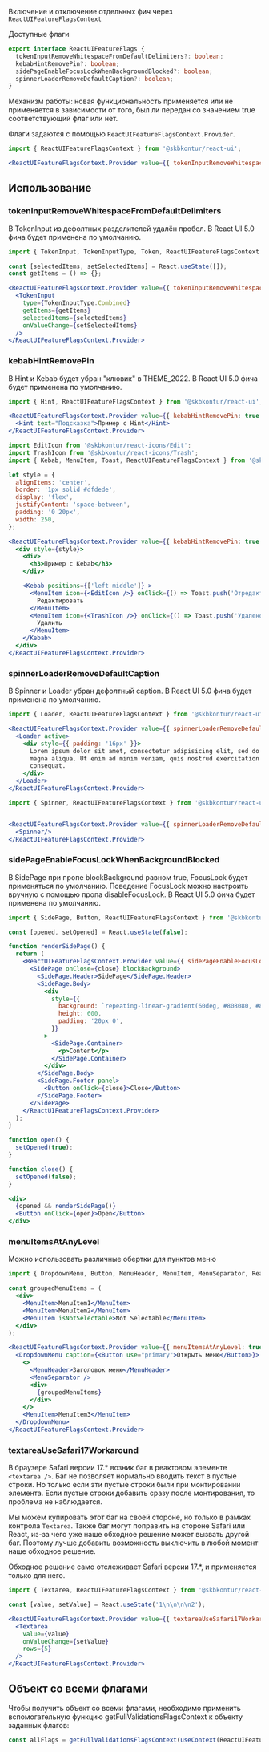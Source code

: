 Включение и отключение отдельных фич через `ReactUIFeatureFlagsContext`

Доступные флаги

```typescript static
export interface ReactUIFeatureFlags {
  tokenInputRemoveWhitespaceFromDefaultDelimiters?: boolean;
  kebabHintRemovePin?: boolean;
  sidePageEnableFocusLockWhenBackgroundBlocked?: boolean;
  spinnerLoaderRemoveDefaultCaption?: boolean;
}
```

Механизм работы: новая функциональность применяется или не применяется в зависимости от того, был ли передан со значением true соответствующий флаг или нет.

Флаги задаются с помощью `ReactUIFeatureFlagsContext.Provider`.

```jsx static
import { ReactUIFeatureFlagsContext } from '@skbkontur/react-ui';

<ReactUIFeatureFlagsContext.Provider value={{ tokenInputRemoveWhitespaceFromDefaultDelimiters: true }}>{/* ... */}</ReactUIFeatureFlagsContext.Provider>;
```

## Использование

### tokenInputRemoveWhitespaceFromDefaultDelimiters

В TokenInput из дефолтных разделителей удалён пробел.
В React UI 5.0 фича будет применена по умолчанию.

```jsx harmony
import { TokenInput, TokenInputType, Token, ReactUIFeatureFlagsContext } from '@skbkontur/react-ui';

const [selectedItems, setSelectedItems] = React.useState([]);
const getItems = () => {};

<ReactUIFeatureFlagsContext.Provider value={{ tokenInputRemoveWhitespaceFromDefaultDelimiters: true }}>
  <TokenInput
    type={TokenInputType.Combined}
    getItems={getItems}
    selectedItems={selectedItems}
    onValueChange={setSelectedItems}
  />
</ReactUIFeatureFlagsContext.Provider>
```

### kebabHintRemovePin

В Hint и Kebab будет убран "клювик" в THEME_2022.
В React UI 5.0 фича будет применена по умолчанию.
```jsx harmony
import { Hint, ReactUIFeatureFlagsContext } from '@skbkontur/react-ui';

<ReactUIFeatureFlagsContext.Provider value={{ kebabHintRemovePin: true }}>
  <Hint text="Подсказка">Пример с Hint</Hint>
</ReactUIFeatureFlagsContext.Provider>
```
```jsx harmony
import EditIcon from '@skbkontur/react-icons/Edit';
import TrashIcon from '@skbkontur/react-icons/Trash';
import { Kebab, MenuItem, Toast, ReactUIFeatureFlagsContext } from '@skbkontur/react-ui';

let style = {
  alignItems: 'center',
  border: '1px solid #dfdede',
  display: 'flex',
  justifyContent: 'space-between',
  padding: '0 20px',
  width: 250,
};

<ReactUIFeatureFlagsContext.Provider value={{ kebabHintRemovePin: true }}>
  <div style={style}>
    <div>
      <h3>Пример с Kebab</h3>
    </div>

    <Kebab positions={['left middle']} >
      <MenuItem icon={<EditIcon />} onClick={() => Toast.push('Отредактировано')}>
        Редактировать
      </MenuItem>
      <MenuItem icon={<TrashIcon />} onClick={() => Toast.push('Удалено')}>
        Удалить
      </MenuItem>
    </Kebab>
  </div>
</ReactUIFeatureFlagsContext.Provider>
```

### spinnerLoaderRemoveDefaultCaption

В Spinner и Loader убран дефолтный caption.
В React UI 5.0 фича будет применена по умолчанию.

```jsx harmony
import { Loader, ReactUIFeatureFlagsContext } from '@skbkontur/react-ui';

<ReactUIFeatureFlagsContext.Provider value={{ spinnerLoaderRemoveDefaultCaption: true }}>
  <Loader active>
    <div style={{ padding: '16px' }}>
      Lorem ipsum dolor sit amet, consectetur adipisicing elit, sed do eiusmod tempor incididunt ut labore et dolore
      magna aliqua. Ut enim ad minim veniam, quis nostrud exercitation ullamco laboris nisi ut aliquip ex ea commodo
      consequat.
    </div>
  </Loader>
</ReactUIFeatureFlagsContext.Provider>
```

```jsx harmony
import { Spinner, ReactUIFeatureFlagsContext } from '@skbkontur/react-ui';


<ReactUIFeatureFlagsContext.Provider value={{ spinnerLoaderRemoveDefaultCaption: true }}>
  <Spinner/>
</ReactUIFeatureFlagsContext.Provider>
```

### sidePageEnableFocusLockWhenBackgroundBlocked

В SidePage при пропе blockBackground равном true, FocusLock будет применяться по умолчанию. Поведение FocusLock можно настроить вручную с помощью пропа disableFocusLock.
В React UI 5.0 фича будет применена по умолчанию.

```jsx harmony
import { SidePage, Button, ReactUIFeatureFlagsContext } from '@skbkontur/react-ui';

const [opened, setOpened] = React.useState(false);

function renderSidePage() {
  return (
    <ReactUIFeatureFlagsContext.Provider value={{ sidePageEnableFocusLockWhenBackgroundBlocked: true }}>
      <SidePage onClose={close} blockBackground>
        <SidePage.Header>SidePage</SidePage.Header>
        <SidePage.Body>
          <div
            style={{
              background: `repeating-linear-gradient(60deg, #808080, #808080 20px, #d3d3d3 20px, #d3d3d3 40px)`,
              height: 600,
              padding: '20px 0',
            }}
          >
            <SidePage.Container>
              <p>Content</p>
            </SidePage.Container>
          </div>
        </SidePage.Body>
        <SidePage.Footer panel>
          <Button onClick={close}>Close</Button>
        </SidePage.Footer>
      </SidePage>
    </ReactUIFeatureFlagsContext.Provider>
  );
}

function open() {
  setOpened(true);
}

function close() {
  setOpened(false);
}

<div>
  {opened && renderSidePage()}
  <Button onClick={open}>Open</Button>
</div>
```

### menuItemsAtAnyLevel

Mожно использовать различные обертки для пунктов меню

```jsx harmony
import { DropdownMenu, Button, MenuHeader, MenuItem, MenuSeparator, ReactUIFeatureFlagsContext } from '@skbkontur/react-ui';

const groupedMenuItems = (
  <div>
    <MenuItem>MenuItem1</MenuItem>
    <MenuItem>MenuItem2</MenuItem>
    <MenuItem isNotSelectable>Not Selectable</MenuItem>
  </div>
);

<ReactUIFeatureFlagsContext.Provider value={{ menuItemsAtAnyLevel: true }}>
  <DropdownMenu caption={<Button use="primary">Открыть меню</Button>}>
    <>
      <MenuHeader>Заголовок меню</MenuHeader>
      <MenuSeparator />
      <div>
        {groupedMenuItems}
      </div>
    </>
    <MenuItem>MenuItem3</MenuItem>
  </DropdownMenu>
</ReactUIFeatureFlagsContext.Provider>
```

### textareaUseSafari17Workaround

В браузере Safari версии 17.* возник баг в реактовом элементе `<textarea />`. Баг не позволяет нормально вводить текст в пустые строки.
Но только если эти пустые строки были при монтировании элемента.
Если пустые строки добавить сразу после монтирования, то проблема не наблюдается.

Мы можем купировать этот баг на своей стороне, но только в рамках контрола `Textarea`.
Также баг могут поправить на стороне Safari или React, из-за чего уже наше обходное решение может вызвать другой баг.
Поэтому лучше добавить возможность выключить в любой момент наше обходное решение.

Обходное решение само отслеживает Safari версии 17.*, и применяется только для него.

```jsx harmony
import { Textarea, ReactUIFeatureFlagsContext } from '@skbkontur/react-ui';

const [value, setValue] = React.useState('1\n\n\n\n2');

<ReactUIFeatureFlagsContext.Provider value={{ textareaUseSafari17Workaround: true }}>
  <Textarea
    value={value}
    onValueChange={setValue}
    rows={5}
  />
</ReactUIFeatureFlagsContext.Provider>
```

## Объект со всеми флагами

Чтобы получить объект со всеми флагами, необходимо применить вспомогательную функцию getFullValidationsFlagsContext к объекту заданных флагов:

```typescript static
const allFlags = getFullValidationsFlagsContext(useContext(ReactUIFeatureFlagsContext));
```
